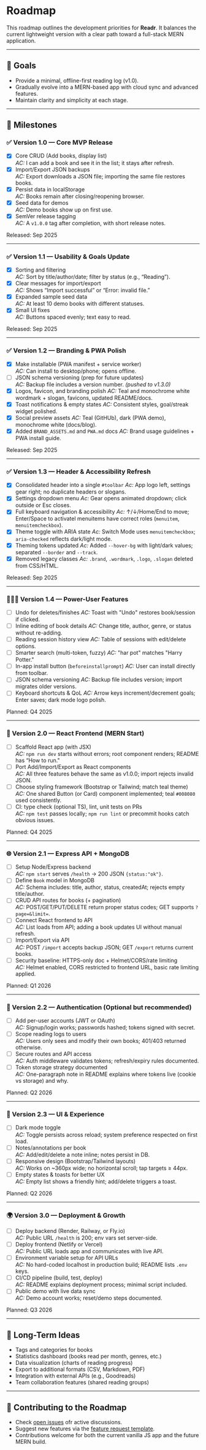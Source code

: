 # Roadmap

This roadmap outlines the development priorities for **Readr**.
It balances the current lightweight version with a clear path toward a full-stack MERN application.

---

## 🎯 Goals
- Provide a minimal, offline-first reading log (v1.0).
- Gradually evolve into a MERN-based app with cloud sync and advanced features.
- Maintain clarity and simplicity at each stage.

---

## 📌 Milestones

### ✅ Version 1.0 — Core MVP Release
- [x] Core CRUD (Add books, display list)  
  _AC:_ I can add a book and see it in the list; it stays after refresh.
- [x] Import/Export JSON backups  
  _AC:_ Export downloads a JSON file; importing the same file restores books.
- [x] Persist data in localStorage  
  _AC:_ Books remain after closing/reopening browser.
- [x] Seed data for demos  
  _AC:_ Demo books show up on first use.
- [x] SemVer release tagging  
  _AC:_ A `v1.0.0` tag after completion, with short release notes.

Released: Sep 2025

---

### ✅ Version 1.1 — Usability & Goals Update
- [x] Sorting and filtering  
  _AC:_ Sort by title/author/date; filter by status (e.g., “Reading”).
- [x] Clear messages for import/export  
  _AC:_ Shows “Import successful” or “Error: invalid file.”
- [x] Expanded sample seed data  
  _AC:_ At least 10 demo books with different statuses.
- [x] Small UI fixes  
  _AC:_ Buttons spaced evenly; text easy to read.

Released: Sep 2025

---

### ✅ Version 1.2 — Branding & PWA Polish
- [x] Make installable (PWA manifest + service worker)  
  _AC:_ Can install to desktop/phone; opens offline.
- [ ] JSON schema versioning (prep for future updates)  
  _AC:_ Backup file includes a version number. _(pushed to v1.3.0)_
- [x] Logos, favicon, and branding polish
  _AC:_ Teal and monochrome white wordmark + slogan, favicons, updated README/docs.
- [x] Toast notifications & empty states
  _AC:_ Consistent styles, goal/streak widget polished.
- [x] Social preview assets
  _AC:_ Teal (GitHUb), dark (PWA demo), monochrome white (docs/blog).
- [x] Added `BRAND_ASSETS.md` and `PWA.md` docs
  _AC:_ Brand usage guidelines + PWA install guide.

Released: Sep 2025

---

### ✅ Version 1.3 — Header & Accessibility Refresh
- [x] Consolidated header into a single `#toolbar`
  _Ac:_ App logo left, settings gear right; no duplicate headers or slogans.
- [x] Settings dropdown menu
  _Ac:_ Gear opens animated dropdown; click outside or Esc closes.
- [x] Full keyboard navigation & accessibility
  _Ac:_ ↑/↓/Home/End to move; Enter/Space to activatel menuitems have correct roles (`menuitem`, `menuitemcheckbox`).
- [x] Theme toggle with ARIA state
  _Ac:_ Switch Mode uses `menuitemcheckbox`; `aria-checked` reflects dark/light mode.
- [x] Theming tokens updated
  _Ac:_ Added `--hover-bg` with light/dark values; separated `--border` and `--track`.
- [x] Removed legacy classes
  _Ac:_ `.brand`, `.wordmark`, `.logo`, `.slogan` deleted from CSS/HTML.

Released: Sep 2025

---

### 👨🏻‍💻 Version 1.4 — Power-User Features
- [ ] Undo for deletes/finishes
  _AC:_ Toast with "Undo" restores book/session if clicked.
- [ ] Inline editing of book details
  _AC:_ Change title, author, genre, or status without re-adding.
- [ ] Reading session history view
  _AC:_ Table of sessions with edit/delete options.
- [ ] Smarter search (multi-token, fuzzy)
  _AC:_ "har pot" matches "Harry Potter."
- [ ] In-app install button (`beforeinstallprompt`)
  _AC:_ User can install directly from toolbar.
- [ ] JSON schema versioning
  _AC:_ Backup file includes version; import migrates older versions.
- [ ] Keyboard shortcuts & QoL
  _AC:_ Arrow keys increment/decrement goals; Enter saves; dark mode logo polish.

Planned: Q4 2025

---

### 🚀 Version 2.0 — React Frontend (MERN Start)
- [ ] Scaffold React app (with JSX)  
  _AC:_ `npm run dev` starts without errors; root component renders; README has “How to run."
- [ ] Port Add/Import/Export as React components  
  _AC:_ All three features behave the same as v1.0.0; import rejects invalid JSON.
- [ ] Choose styling framework (Bootstrap or Tailwind; match teal theme)  
  _AC:_ One shared Button (or Card) component implemented; teal `#008080` used consistently.
- [ ] CI: type check (optional TS), lint, unit tests on PRs  
  _AC:_ `npm test` passes locally; `npm run lint` or precommit hooks catch obvious issues.

Planned: Q4 2025

---

### 🌐 Version 2.1 — Express API + MongoDB
- [ ] Setup Node/Express backend  
  _AC:_ `npm start` serves `/health` → 200 JSON `{status:"ok"}`.
- [ ] Define `Book` model in MongoDB  
  _AC:_ Schema includes: title, author, status, createdAt; rejects empty title/author.
- [ ] CRUD API routes for books (+ pagination)  
  _AC:_ POST/GET/PUT/DELETE return proper status codes; GET supports `?page=&limit=`.
- [ ] Connect React frontend to API  
  _AC:_ List loads from API; adding a book updates UI without manual refresh.
- [ ] Import/Export via API  
  _AC:_ POST `/import` accepts backup JSON; GET `/export` returns current books.
- [ ] Security baseline: HTTPS-only doc + Helmet/CORS/rate limiting  
  _AC:_ Helmet enabled, CORS restricted to frontend URL, basic rate limiting applied.

Planned: Q1 2026

---

### 🔑 Version 2.2 — Authentication (Optional but recommended)
- [ ] Add per-user accounts (JWT or OAuth)  
  _AC:_ Signup/login works; passwords hashed; tokens signed with secret.
- [ ] Scope reading logs to users  
  _AC:_ Users only sees and modify their own books; 401/403 returned otherwise.
- [ ] Secure routes and API access  
  _AC:_ Auth middleware validates tokens; refresh/expiry rules documented.
- [ ] Token storage strategy documented  
  _AC:_ One-paragraph note in README explains where tokens live (cookie vs storage) and why.

Planned: Q2 2026

---

### 🎨 Version 2.3 — UI & Experience
- [ ] Dark mode toggle  
  _AC:_ Toggle persists across reload; system preference respected on first load.
- [ ] Notes/annotations per book  
  _AC:_ Add/edit/delete a note inline; notes persist in DB.
- [ ] Responsive design (Bootstrap/Tailwind layouts)  
  _AC:_ Works on ~360px wide; no horizontal scroll; tap targets ≥ 44px.
- [ ] Empty states & toasts for better UX  
  _AC:_ Empty list shows a friendly hint; add/delete triggers a toast.

Planned: Q2 2026

---

### 🌍 Version 3.0 — Deployment & Growth
- [ ] Deploy backend (Render, Railway, or Fly.io)  
  _AC:_ Public URL `/health` is 200; env vars set server-side.
- [ ] Deploy frontend (Netlify or Vercel)  
  _AC:_ Public URL loads app and communicates with live API.
- [ ] Environment variable setup for API URLs  
  _AC:_ No hard-coded localhost in production build; README lists `.env` keys.
- [ ] CI/CD pipeline (build, test, deploy)  
  _AC:_ README explains deployment process; minimal script included.
- [ ] Public demo with live data sync  
  _AC:_ Demo account works; reset/demo steps documented.

Planned: Q3 2026

---

## 🔮 Long-Term Ideas
- Tags and categories for books
- Statistics dashboard (books read per month, genres, etc.)
- Data visualization (charts of reading progress)
- Export to additional formats (CSV, Markdown, PDF)
- Integration with external APIs (e.g., Goodreads)
- Team collaboration features (shared reading groups)

---

## 🤝 Contributing to the Roadmap
- Check [open issues](https://github.com/conorgregson/reading-log-app/issues) ofr active discussions.
- Suggest new features via the [feature request template](https://github.com/conorgregson/reading-log-app/issues/new?template=feature_request.md).
- Contributions welcome for both the current vanilla JS app and the future MERN build.